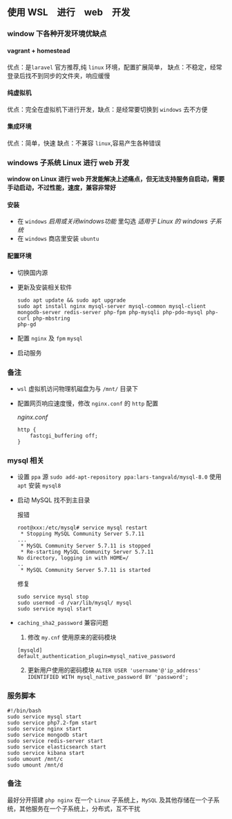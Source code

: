 ## 使用 WSL　进行　web　开发

### window 下各种开发环境优缺点

#### vagrant + homestead

优点：是`laravel` 官方推荐,纯 `linux` 环境，配置扩展简单， 缺点：不稳定，经常登录后找不到同步的文件夹，响应缓慢

#### 纯虚拟机

优点：完全在虚拟机下进行开发，缺点：是经常要切换到 `windows` 去不方便

#### 集成环境

优点：简单，快速 缺点：不兼容 `linux`,容易产生各种错误

### windows 子系统 Linux 进行 web 开发

**window on Linux 进行 web 开发能解决上述痛点，但无法支持服务自启动，需要手动启动，不过性能，速度，兼容非常好**

#### 安装

* 在 `windows` *启用或关闭windows功能* 里勾选 *适用于 Linux 的 windows 子系统* 
* 在 `windows` 商店里安装 `ubuntu`

#### 配置环境

* 切换国内源

* 更新及安装相关软件

  ```shell
  sudo apt update && sudo apt upgrade 
  sudo apt install nginx mysql-server mysql-common mysql-client mongodb-server redis-server php-fpm php-mysqli php-pdo-mysql php-curl php-mbstring
  php-gd
  ```

* 配置 `nginx` 及 `fpm` `mysql`

* 启动服务

### 备注

* `wsl` 虚拟机访问物理机磁盘为与 `/mnt/` 目录下

* 配置网页响应速度慢，修改 `nginx.conf` 的 `http` 配置

  *nginx.conf*

  ```nginx
  http {
      fastcgi_buffering off;
  }
  ```
### mysql 相关

* 设置 `ppa` 源 `sudo add-apt-repository ppa:lars-tangvald/mysql-8.0` 使用 `apt` 安装 `mysql8`

* 启动 MySQL 找不到主目录

  报错

  ```
  root@xxx:/etc/mysql# service mysql restart
   * Stopping MySQL Community Server 5.7.11
  ...
   * MySQL Community Server 5.7.11 is stopped
   * Re-starting MySQL Community Server 5.7.11
  No directory, logging in with HOME=/
  ..
   * MySQL Community Server 5.7.11 is started
  ```

  修复

  ```shell
  sudo service mysql stop
  sudo usermod -d /var/lib/mysql/ mysql
  sudo service mysql start
  ```
  
* `caching_sha2_password` 兼容问题

  1. 修改 `my.cnf` 使用原来的密码模块
  ```config
  [mysqld]
  default_authentication_plugin=mysql_native_password
  ```
  2. 更新用户使用的密码模块
  `ALTER USER 'username'@'ip_address' IDENTIFIED WITH mysql_native_password BY 'password';`
  

### 服务脚本

```shell
#!/bin/bash
sudo service mysql start
sudo service php7.2-fpm start
sudo service nginx start
sudo service mongodb start
sudo service redis-server start
sudo service elasticsearch start
sudo service kibana start
sudo umount /mnt/c
sudo umount /mnt/d
```

### 备注
最好分开搭建 `php nginx` 在一个 `Linux` 子系统上，`MySQL` 及其他存储在一个子系统，其他服务在一个子系统上，分布式，互不干扰




